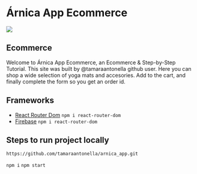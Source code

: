 # Árnica App Ecommerce

![](https://res.cloudinary.com/dfbxjt69z/image/upload/v1665417891/yoga/Screenshot_2022-10-10_at_13-04-15_%C3%81rnica_Yoga_mdm7nx.png)

## Ecommerce

Welcome to Árnica App Ecommerce, an Ecommerce & Step-by-Step Tutorial.
This site was built by @tamaraantonella github user.
Here you can shop a wide selection of yoga mats and accesories. Add to the cart, and finally complete the form so you get an order id.

## Frameworks

- [React Router Dom](https://reactrouter.com/en/main)
  `npm i react-router-dom`
- [Firebase](https://firebase.google.com/?hl=es)
  `npm i react-router-dom`

## Steps to run project locally

```
https://github.com/tamaraantonella/arnica_app.git
```

`npm i`
`npm start`
